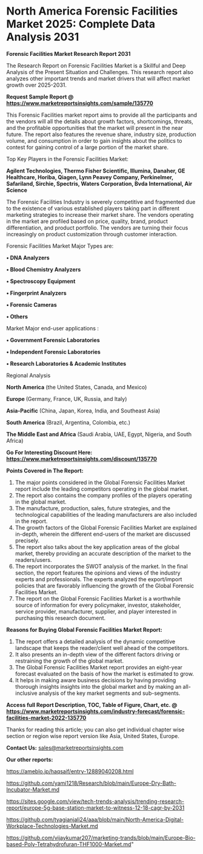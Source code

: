 # North America Forensic Facilities Market 2025: Complete Data Analysis 2031

<strong>Forensic Facilities Market Research Report 2031</strong>

The Research Report on Forensic Facilities Market is a Skillful and Deep Analysis of the Present Situation and Challenges. This research report also analyzes other important trends and market drivers that will affect market growth over 2025-2031.

<strong>Request Sample Report @ <a href=https://www.marketreportsinsights.com/sample/135770>https://www.marketreportsinsights.com/sample/135770</a></strong>

This Forensic Facilities market report aims to provide all the participants and the vendors will all the details about growth factors, shortcomings, threats, and the profitable opportunities that the market will present in the near future. The report also features the revenue share, industry size, production volume, and consumption in order to gain insights about the politics to contest for gaining control of a large portion of the market share.

Top Key Players in the Forensic Facilities Market:

<strong>Agilent Technologies, Thermo Fisher Scientific, Illumina, Danaher, GE Healthcare, Horiba, Qiagen, Lynn Peavey Company, Perkinelmer, Safariland, Sirchie, Spectris, Waters Corporation, Bvda International, Air Science</strong>

The Forensic Facilities Industry is severely competitive and fragmented due to the existence of various established players taking part in different marketing strategies to increase their market share. The vendors operating in the market are profiled based on price, quality, brand, product differentiation, and product portfolio. The vendors are turning their focus increasingly on product customization through customer interaction.

Forensic Facilities Market Major Types are:

<strong>• DNA Analyzers

• Blood Chemistry Analyzers

• Spectroscopy Equipment

• Fingerprint Analyzers

• Forensic Cameras

• Others</strong>

Market Major end-user applications :

<strong>• Government Forensic Laboratories

• Independent Forensic Laboratories

• Research Laboratories & Academic Institutes</strong>

Regional Analysis

</u><strong><b>North America</b></strong> (the United States, Canada, and Mexico)

<strong><b>Europe </b></strong>(Germany, France, UK, Russia, and Italy)

<strong><b>Asia-Pacific</b></strong> (China, Japan, Korea, India, and Southeast Asia)

<strong><b>South America</b></strong> (Brazil, Argentina, Colombia, etc.)

<strong><b>The Middle East and Africa</b></strong> (Saudi Arabia, UAE, Egypt, Nigeria, and South Africa)

<strong>Go For Interesting Discount Here: <a href=https://www.marketreportsinsights.com/discount/135770>https://www.marketreportsinsights.com/discount/135770</a></strong>

<strong>Points Covered in The Report:</strong>
<ol>
  <li>The major points considered in the Global Forensic Facilities Market report include the leading competitors operating in the global market.</li>
  <li>The report also contains the company profiles of the players operating in the global market.</li>
  <li>The manufacture, production, sales, future strategies, and the technological capabilities of the leading manufacturers are also included in the report.</li>
  <li>The growth factors of the Global Forensic Facilities Market are explained in-depth, wherein the different end-users of the market are discussed precisely.</li>
  <li>The report also talks about the key application areas of the global market, thereby providing an accurate description of the market to the readers/users.</li>
  <li>The report incorporates the SWOT analysis of the market. In the final section, the report features the opinions and views of the industry experts and professionals. The experts analyzed the export/import policies that are favorably influencing the growth of the Global Forensic Facilities Market.</li>
  <li>The report on the Global Forensic Facilities Market is a worthwhile source of information for every policymaker, investor, stakeholder, service provider, manufacturer, supplier, and player interested in purchasing this research document.</li>
</ol>
<strong>Reasons for Buying Global Forensic Facilities Market Report:</strong>

<ol>
  <li>The report offers a detailed analysis of the dynamic competitive landscape that keeps the reader/client well ahead of the competitors.</li>
  <li>It also presents an in-depth view of the different factors driving or restraining the growth of the global market.</li>
  <li>The Global Forensic Facilities Market report provides an eight-year forecast evaluated on the basis of how the market is estimated to grow.</li>
  <li>It helps in making aware business decisions by having providing thorough insights insights into the global market and by making an all-inclusive analysis of the key market segments and sub-segments.</li>
</ol>
<strong>Access full Report Description, TOC, Table of Figure, Chart, etc. @ <a href=https://www.marketreportsinsights.com/industry-forecast/forensic-facilities-market-2022-135770>https://www.marketreportsinsights.com/industry-forecast/forensic-facilities-market-2022-135770</a></strong>


Thanks for reading this article; you can also get individual chapter wise section or region wise report version like Asia, United States, Europe.

<strong>Contact Us:</strong>
sales@marketreportsinsights.com

<strong>Our other reports:</strong>

<a href=https://ameblo.jp/haqsaif/entry-12889040208.html>https://ameblo.jp/haqsaif/entry-12889040208.html</a>

<a href=https://github.com/yami1218/Research/blob/main/Europe-Dry-Bath-Incubator-Market.md>https://github.com/yami1218/Research/blob/main/Europe-Dry-Bath-Incubator-Market.md</a>

<a href=https://sites.google.com/view/tech-trends-analysis/trending-research-report/europe-5g-base-station-market-to-witness-12-18-cagr-by-2031>https://sites.google.com/view/tech-trends-analysis/trending-research-report/europe-5g-base-station-market-to-witness-12-18-cagr-by-2031</a>

<a href=https://github.com/tyagianjali24/aaa/blob/main/North-America-Digital-Workplace-Technologies-Market.md>https://github.com/tyagianjali24/aaa/blob/main/North-America-Digital-Workplace-Technologies-Market.md</a>

<a href=https://github.com/vijaykumar207/marketing-trands/blob/main/Europe-Bio-based-Poly-Tetrahydrofuran-THF1000-Market.md>https://github.com/vijaykumar207/marketing-trands/blob/main/Europe-Bio-based-Poly-Tetrahydrofuran-THF1000-Market.md</a>"
